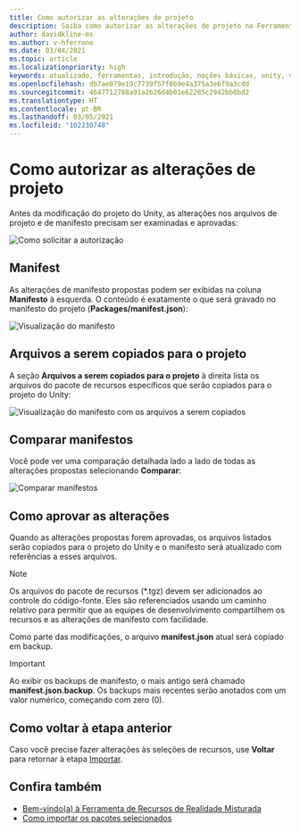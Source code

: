 ```yaml
---
title: Como autorizar as alterações de projeto
description: Saiba como autorizar as alterações de projeto na Ferramenta de Recursos de MR para desenvolvimento do HoloLens e da VR.
author: davidkline-ms
ms.author: v-hferrone
ms.date: 03/04/2021
ms.topic: article
ms.localizationpriority: high
keywords: atualizado, ferramentas, introdução, noções básicas, unity, visual studio, kit de ferramentas, headset de realidade misturada, headset do windows mixed reality, headset de realidade virtual, instalação, Windows, HoloLens, emulador, unreal, openxr
ms.openlocfilehash: db7ae079e19c7739f57f0b9e4a375a3e6f9a3cdd
ms.sourcegitcommit: 4647712788a91a2b26d4b01e62285c2942bb0bd2
ms.translationtype: HT
ms.contentlocale: pt-BR
ms.lasthandoff: 03/05/2021
ms.locfileid: "102230748"
---
```

# <a name="authorizing-project-changes"></a>Como autorizar as alterações de projeto

Antes da modificação do projeto do Unity, as alterações nos arquivos de projeto e de manifesto precisam ser examinadas e aprovadas:

![Como solicitar a autorização](images/FeatureToolApprovalRequest.png)

## <a name="manifest"></a>Manifest

As alterações de manifesto propostas podem ser exibidas na coluna **Manifesto** à esquerda. O conteúdo é exatamente o que será gravado no manifesto do projeto (**Packages/manifest.json**):

![Visualização do manifesto](images/ManifestPreview.png)

## <a name="files-to-be-copied-into-the-project"></a>Arquivos a serem copiados para o projeto

A seção **Arquivos a serem copiados para o projeto** à direita lista os arquivos do pacote de recursos específicos que serão copiados para o projeto do Unity:

![Visualização do manifesto com os arquivos a serem copiados](images/FilesToCopy.png)

## <a name="compare-manifests"></a>Comparar manifestos

Você pode ver uma comparação detalhada lado a lado de todas as alterações propostas selecionando **Comparar**:

![Comparar manifestos](images/FeatureToolCompareManifest.png)

## <a name="approving-changes"></a>Como aprovar as alterações

Quando as alterações propostas forem aprovadas, os arquivos listados serão copiados para o projeto do Unity e o manifesto será atualizado com referências a esses arquivos.

> [!NOTE]
> Os arquivos do pacote de recursos (*.tgz) devem ser adicionados ao controle do código-fonte. Eles são referenciados usando um caminho relativo para permitir que as equipes de desenvolvimento compartilhem os recursos e as alterações de manifesto com facilidade.

 Como parte das modificações, o arquivo **manifest.json** atual será copiado em backup.

> [!IMPORTANT]
> Ao exibir os backups de manifesto, o mais antigo será chamado **manifest.json.backup**. Os backups mais recentes serão anotados com um valor numérico, começando com zero (0).

## <a name="going-back-to-the-previous-step"></a>Como voltar à etapa anterior

Caso você precise fazer alterações às seleções de recursos, use **Voltar** para retornar à etapa [Importar](importing-features.md).

## <a name="see-also"></a>Confira também

- [Bem-vindo(a) à Ferramenta de Recursos de Realidade Misturada](welcome-to-mr-feature-tool.md)
- [Como importar os pacotes selecionados](importing-features.md)
